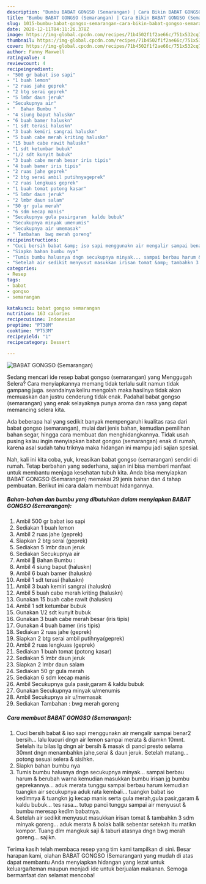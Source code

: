 ```yaml
---
description: "Bumbu BABAT GONGSO (Semarangan) | Cara Bikin BABAT GONGSO (Semarangan) Yang Enak Banget"
title: "Bumbu BABAT GONGSO (Semarangan) | Cara Bikin BABAT GONGSO (Semarangan) Yang Enak Banget"
slug: 1015-bumbu-babat-gongso-semarangan-cara-bikin-babat-gongso-semarangan-yang-enak-banget
date: 2020-12-11T04:11:26.378Z
image: https://img-global.cpcdn.com/recipes/71b4502f1f2ae66c/751x532cq70/babat-gongso-semarangan-foto-resep-utama.jpg
thumbnail: https://img-global.cpcdn.com/recipes/71b4502f1f2ae66c/751x532cq70/babat-gongso-semarangan-foto-resep-utama.jpg
cover: https://img-global.cpcdn.com/recipes/71b4502f1f2ae66c/751x532cq70/babat-gongso-semarangan-foto-resep-utama.jpg
author: Fanny Maxwell
ratingvalue: 4
reviewcount: 4
recipeingredient:
- "500 gr babat iso sapi"
- "1 buah lemon"
- "2 ruas jahe geprek"
- "2 btg serai geprek"
- "5 lmbr daun jeruk"
- "Secukupnya air"
- "  Bahan Bumbu "
- "4 siung baput haluskn"
- "6 buah bamer haluskn"
- "1 sdt terasi haluskn"
- "3 buah kemiri sangrai haluskn"
- "5 buah cabe merah kriting haluskn"
- "15 buah cabe rawit haluskn"
- "1 sdt ketumbar bubuk"
- "1/2 sdt kunyit bubuk"
- "3 buah cabe merah besar iris tipis"
- "4 buah bamer iris tipis"
- "2 ruas jahe geprek"
- "2 btg serai ambil putihnyageprek"
- "2 ruas lengkuas geprek"
- "1 buah tomat potong kasar"
- "5 lmbr daun jeruk"
- "2 lmbr daun salam"
- "50 gr gula merah"
- "6 sdm kecap manis"
- "Secukupnya gula pasirgaram  kaldu bubuk"
- "Secukupnya minyak umenumis"
- "Secukupnya air umemasak"
- " Tambahan  bwg merah goreng"
recipeinstructions:
- "Cuci bersih babat &amp; iso sapi menggunakn air mengalir sampai benar2 bersih... lalu kucuri dngn air lemon sampai merata &amp; diamkn 10mnt. Setelah itu bilas lg dngn air bersih &amp; masak di panci presto selama 30mnt dngn menambahkn jahe,serai &amp; daun jeruk. Setelah matang... potong sesuai selera &amp; sisihkn."
- "Siapkn bahan bumbu nya"
- "Tumis bumbu halusnya dngn secukupnya minyak... sampai berbau harum &amp; berubah warna kemudian masukkan bumbu irisan jg bumbu geprekannya... aduk merata tunggu sampai berbau harum kemudian tuangkn air secukupnya aduk rata kembali... tuangkn babat iso kedlmnya &amp; tuangkn jg kecap manis serta gula merah,gula pasir,garam &amp; kaldu bubuk... tes rasa... tutup panci tunggu sampai air menyusut &amp; bumbu meresap kedlm babatnya."
- "Setelah air sedikit menyusut masukkan irisan tomat &amp; tambahkn 3 sdm minyak goreng... aduk merata &amp; bolak balik sebentar setekah itu matikn kompor. Tuang dlm mangkuk saji &amp; taburi atasnya dngn bwg merah goreng... sajikn."
categories:
- Resep
tags:
- babat
- gongso
- semarangan

katakunci: babat gongso semarangan 
nutrition: 163 calories
recipecuisine: Indonesian
preptime: "PT38M"
cooktime: "PT53M"
recipeyield: "1"
recipecategory: Dessert

---
```



![BABAT GONGSO (Semarangan)](https://img-global.cpcdn.com/recipes/71b4502f1f2ae66c/751x532cq70/babat-gongso-semarangan-foto-resep-utama.jpg)

Sedang mencari ide resep babat gongso (semarangan) yang Menggugah Selera? Cara menyiapkannya memang tidak terlalu sulit namun tidak gampang juga. seandainya keliru mengolah maka hasilnya tidak akan memuaskan dan justru cenderung tidak enak. Padahal babat gongso (semarangan) yang enak selayaknya punya aroma dan rasa yang dapat memancing selera kita.

Ada beberapa hal yang sedikit banyak mempengaruhi kualitas rasa dari babat gongso (semarangan), mulai dari jenis bahan, kemudian pemilihan bahan segar, hingga cara membuat dan menghidangkannya. Tidak usah pusing kalau ingin menyiapkan babat gongso (semarangan) enak di rumah, karena asal sudah tahu triknya maka hidangan ini mampu jadi sajian spesial.




Nah, kali ini kita coba, yuk, kreasikan babat gongso (semarangan) sendiri di rumah. Tetap berbahan yang sederhana, sajian ini bisa memberi manfaat untuk membantu menjaga kesehatan tubuh kita. Anda bisa menyiapkan BABAT GONGSO (Semarangan) memakai 29 jenis bahan dan 4 tahap pembuatan. Berikut ini cara dalam membuat hidangannya.

<!--inarticleads1-->

##### Bahan-bahan dan bumbu yang dibutuhkan dalam menyiapkan BABAT GONGSO (Semarangan):

1. Ambil 500 gr babat iso sapi
1. Sediakan 1 buah lemon
1. Ambil 2 ruas jahe (geprek)
1. Siapkan 2 btg serai (geprek)
1. Sediakan 5 lmbr daun jeruk
1. Sediakan Secukupnya air
1. Ambil  🦁 Bahan Bumbu :
1. Ambil 4 siung baput (haluskn)
1. Ambil 6 buah bamer (haluskn)
1. Ambil 1 sdt terasi (haluskn)
1. Ambil 3 buah kemiri sangrai (haluskn)
1. Ambil 5 buah cabe merah kriting (haluskn)
1. Gunakan 15 buah cabe rawit (haluskn)
1. Ambil 1 sdt ketumbar bubuk
1. Gunakan 1/2 sdt kunyit bubuk
1. Gunakan 3 buah cabe merah besar (iris tipis)
1. Gunakan 4 buah bamer (iris tipis)
1. Sediakan 2 ruas jahe (geprek)
1. Siapkan 2 btg serai ambil putihnya(geprek)
1. Ambil 2 ruas lengkuas (geprek)
1. Sediakan 1 buah tomat (potong kasar)
1. Sediakan 5 lmbr daun jeruk
1. Siapkan 2 lmbr daun salam
1. Sediakan 50 gr gula merah
1. Sediakan 6 sdm kecap manis
1. Ambil Secukupnya gula pasir,garam &amp; kaldu bubuk
1. Gunakan Secukupnya minyak u/menumis
1. Ambil Secukupnya air u/memasak
1. Sediakan  Tambahan : bwg merah goreng




<!--inarticleads2-->

##### Cara membuat BABAT GONGSO (Semarangan):

1. Cuci bersih babat &amp; iso sapi menggunakn air mengalir sampai benar2 bersih... lalu kucuri dngn air lemon sampai merata &amp; diamkn 10mnt. Setelah itu bilas lg dngn air bersih &amp; masak di panci presto selama 30mnt dngn menambahkn jahe,serai &amp; daun jeruk. Setelah matang... potong sesuai selera &amp; sisihkn.
1. Siapkn bahan bumbu nya
1. Tumis bumbu halusnya dngn secukupnya minyak... sampai berbau harum &amp; berubah warna kemudian masukkan bumbu irisan jg bumbu geprekannya... aduk merata tunggu sampai berbau harum kemudian tuangkn air secukupnya aduk rata kembali... tuangkn babat iso kedlmnya &amp; tuangkn jg kecap manis serta gula merah,gula pasir,garam &amp; kaldu bubuk... tes rasa... tutup panci tunggu sampai air menyusut &amp; bumbu meresap kedlm babatnya.
1. Setelah air sedikit menyusut masukkan irisan tomat &amp; tambahkn 3 sdm minyak goreng... aduk merata &amp; bolak balik sebentar setekah itu matikn kompor. Tuang dlm mangkuk saji &amp; taburi atasnya dngn bwg merah goreng... sajikn.




Terima kasih telah membaca resep yang tim kami tampilkan di sini. Besar harapan kami, olahan BABAT GONGSO (Semarangan) yang mudah di atas dapat membantu Anda menyiapkan hidangan yang lezat untuk keluarga/teman maupun menjadi ide untuk berjualan makanan. Semoga bermanfaat dan selamat mencoba!
